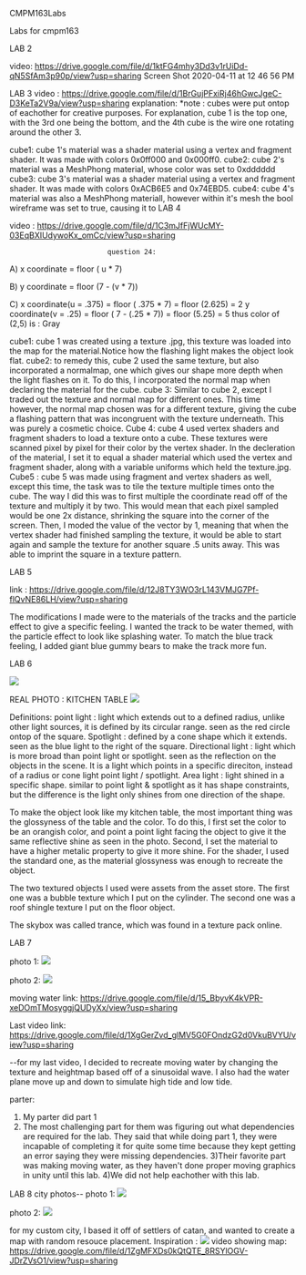 CMPM163Labs

Labs for cmpm163

LAB 2

video: https://drive.google.com/file/d/1ktFG4mhy3Dd3v1rUiDd-qN5SfAm3p90p/view?usp=sharing Screen Shot 2020-04-11 at 12 46 56 PM

LAB 3 video : https://drive.google.com/file/d/1BrGujPFxiRj46hGwcJgeC-D3KeTa2V9a/view?usp=sharing explanation: *note : cubes were put ontop of eachother for creative purposes. For explanation, cube 1 is the top one, with the 3rd one being the bottom, and the 4th cube is the wire one rotating around the other 3.

cube1: cube 1's material was a shader material using a vertex and fragment shader. It was made with colors 0x0ff000 and 0x000ff0.
cube2: cube 2's material was a MeshPhong material, whose color was set to 0xdddddd
cube3: cube 3's material was a shader material using a vertex and fragment shader. It was made with colors 0xACB6E5 and 0x74EBD5.
cube4: cube 4's material was also a MeshPhong materiall, however within it's mesh the bool wireframe was set to true, causing it to 
LAB 4

video : https://drive.google.com/file/d/1C3mJfFjWUcMY-03EqBXIUdywoKx_omCc/view?usp=sharing

                            question 24:
A) x coordinate = floor ( u * 7)

B) y coordinate = floor (7 - (v * 7))

C) x coordinate(u = .375) = floor ( .375 * 7) = floor (2.625) = 2
y coordinate(v = .25) = floor ( 7 - (.25 * 7)) = floor (5.25) = 5
thus color of (2,5) is : Gray

cube1: cube 1 was created using a texture .jpg, this texture was loaded into the map for the material.Notice how the flashing light makes the object look flat.
cube2: to remedy this, cube 2 used the same texture, but also incorporated a normalmap, one which gives our shape more depth when the light flashes on it. To do this, I incorporated the normal map when declaring the material for the cube.
cube 3: Similar to cube 2, except I traded out the texture and normal map for different ones. This time however, the normal map chosen was for a different texture, giving the cube a flashing pattern that was incongruent with the texture underneath. This was purely a cosmetic choice.
Cube 4: cube 4 used vertex shaders and fragment shaders to load a texture onto a cube. These textures were scanned pixel by pixel for their color by the vertex shader. In the decleration of the material, I set it to equal a shader material which used the vertex and fragment shader, along with a variable uniforms which held the texture.jpg.
Cube5 : cube 5 was made using fragment and vertex shaders as well, except this time, the task was to tile the texture multiple times onto the cube. The way I did this was to first multiple the coordinate read off of the texture and multiply it by two. This would mean that each pixel sampled would be one 2x distance, shrinking the square into the corner of the screen. Then, I moded the value of the vector by 1, meaning that when the vertex shader had finished sampling the texture, it would be able to start again and sample the texture for another square .5 units away. This was able to imprint the square in a texture pattern. 


LAB 5

link : https://drive.google.com/file/d/12J8TY3WO3rL143VMJG7Pf-flQvNE86LH/view?usp=sharing

The modifications I made were to the materials of the tracks and the particle effect to give a specific feeling. I wanted the track to be water themed, with the particle effect to look like splashing water. To match the blue track feeling, I added giant blue gummy bears to make the track more fun.

LAB 6

![](/photos/lab6photo.png)


REAL PHOTO : KITCHEN TABLE
![](/photos/IMG_2901.jpeg)

Definitions:
point light : light which extends out to a defined radius, unlike other light sources, it is defined by its circular range. seen as the red circle ontop of the square.
Spotlight : defined by a cone shape which it extends. seen as the blue light to the right of the square.
Directional light : light which is more broad than point light or spotlight. seen as the reflection on the objects in the scene. It is a light which points in a specific direciton, instead of a radius or cone light point light / spotlight.
Area light : light shined in a specific shape. similar to point light & spotlight as it has shape constraints, but the difference is the light only shines from one direction of the shape.

To make the object look like my kitchen table, the most important thing was the glossyness of the table and the color. To do this, I first set the color to be an orangish color, and point a point light facing the object to give it the same reflective shine as seen in the photo. Second, I set the material to have a higher metalic property to give it more shine. For the shader, I used the standard one, as the material glossyness was enough to recreate the object.

The two textured objects I used were assets from the asset store. The first one was a bubble texture which I put on the cylinder. The second one was a roof shingle texture I put on the floor object.

The skybox was called trance, which was found in a texture pack online.

LAB 7

photo 1: ![](/photos/water.png)

photo 2: ![](/photos/hill1.png)

moving water link: https://drive.google.com/file/d/15_BbyvK4kVPR-xeDOmTMosyggjQUDyXx/view?usp=sharing

Last video link: https://drive.google.com/file/d/1XgGerZvd_glMV5G0FOndzG2d0VkuBVYU/view?usp=sharing

--for my last video, I decided to recreate moving water by changing the texture and heightmap based off of a sinusoidal wave. I also had the water plane move up and down to simulate high tide and low tide.

parter:
1) My parter did part 1
2) The most challenging part for them was figuring out what dependencies are required for the lab. They said that while doing part 1, they were incapable of completing it for quite some time because they kept getting an error saying they were missing dependencies.
3)Their favorite part was making moving water, as they haven't done proper moving graphics in unity until this lab.
4)We did not help eachother with this lab.


LAB 8 
city photos--
photo 1: ![](/photos/city1.png)

photo 2: ![](/photos/city2.png)


for my custom city, I based it off of settlers of catan, and wanted to create a map with random resouce placement.
Inspiration : ![](/photos/catan.png)
video showing map: https://drive.google.com/file/d/1ZgMFXDs0kQtQTE_8RSYlOGV-JDrZVsO1/view?usp=sharing
